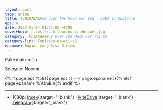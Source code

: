 ```yaml
---
layout: post
tags: anime
title: TONIKAWA&#58 Over The Moon For You - S2E4 ID Subtitle
eps: 4
date: 2023-05-04 01:47:00 +0700
coverPhoto: https://cdn.lewd.host/t9BqcwPr.jpg
category: TONIKAWA&#58 Over The Moon For You S2
category-link: Tonikaku-Kawaii-s2
epsname: Bagian yang Bisa Dicium
---
```


Pake malu-malu.

Soloyolo: Noromi

{% if page.eps %}E{{ page.eps }} - {{ page.epsname }}{% elsif page.epsname %}Unduh{% endif %}

---
- 1080p: [Index](https://bit.ly/3nlEpXJ){:target="_blank"} &middot; [MiteDrive](https://mitedrive.com/view/aK02ld){:target="_blank"} &middot; [Telegram](https://t.me/a1fansubweeklies/288){:target="_blank"}